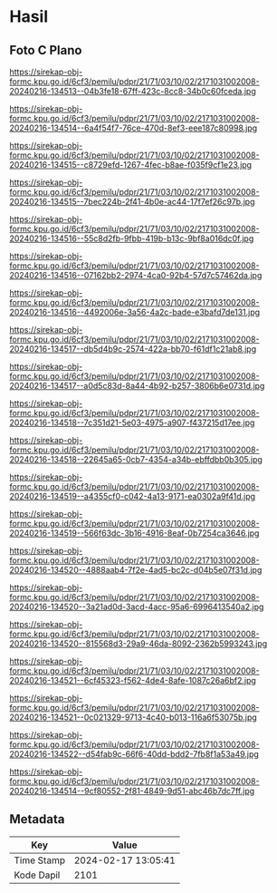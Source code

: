 # Hasil

## Foto C Plano

https://sirekap-obj-formc.kpu.go.id/6cf3/pemilu/pdpr/21/71/03/10/02/2171031002008-20240216-134513--04b3fe18-67ff-423c-8cc8-34b0c60fceda.jpg

https://sirekap-obj-formc.kpu.go.id/6cf3/pemilu/pdpr/21/71/03/10/02/2171031002008-20240216-134514--6a4f54f7-76ce-470d-8ef3-eee187c80998.jpg

https://sirekap-obj-formc.kpu.go.id/6cf3/pemilu/pdpr/21/71/03/10/02/2171031002008-20240216-134515--c8729efd-1267-4fec-b8ae-f035f9cf1e23.jpg

https://sirekap-obj-formc.kpu.go.id/6cf3/pemilu/pdpr/21/71/03/10/02/2171031002008-20240216-134515--7bec224b-2f41-4b0e-ac44-17f7ef26c97b.jpg

https://sirekap-obj-formc.kpu.go.id/6cf3/pemilu/pdpr/21/71/03/10/02/2171031002008-20240216-134516--55c8d2fb-9fbb-419b-b13c-9bf8a016dc0f.jpg

https://sirekap-obj-formc.kpu.go.id/6cf3/pemilu/pdpr/21/71/03/10/02/2171031002008-20240216-134516--07162bb2-2974-4ca0-92b4-57d7c57462da.jpg

https://sirekap-obj-formc.kpu.go.id/6cf3/pemilu/pdpr/21/71/03/10/02/2171031002008-20240216-134516--4492006e-3a56-4a2c-bade-e3bafd7de131.jpg

https://sirekap-obj-formc.kpu.go.id/6cf3/pemilu/pdpr/21/71/03/10/02/2171031002008-20240216-134517--db5d4b9c-2574-422a-bb70-f61df1c21ab8.jpg

https://sirekap-obj-formc.kpu.go.id/6cf3/pemilu/pdpr/21/71/03/10/02/2171031002008-20240216-134517--a0d5c83d-8a44-4b92-b257-3806b6e0731d.jpg

https://sirekap-obj-formc.kpu.go.id/6cf3/pemilu/pdpr/21/71/03/10/02/2171031002008-20240216-134518--7c351d21-5e03-4975-a907-f437215d17ee.jpg

https://sirekap-obj-formc.kpu.go.id/6cf3/pemilu/pdpr/21/71/03/10/02/2171031002008-20240216-134518--22645a65-0cb7-4354-a34b-ebffdbb0b305.jpg

https://sirekap-obj-formc.kpu.go.id/6cf3/pemilu/pdpr/21/71/03/10/02/2171031002008-20240216-134519--a4355cf0-c042-4a13-9171-ea0302a9f41d.jpg

https://sirekap-obj-formc.kpu.go.id/6cf3/pemilu/pdpr/21/71/03/10/02/2171031002008-20240216-134519--566f63dc-3b16-4916-8eaf-0b7254ca3646.jpg

https://sirekap-obj-formc.kpu.go.id/6cf3/pemilu/pdpr/21/71/03/10/02/2171031002008-20240216-134520--4888aab4-7f2e-4ad5-bc2c-d04b5e07f31d.jpg

https://sirekap-obj-formc.kpu.go.id/6cf3/pemilu/pdpr/21/71/03/10/02/2171031002008-20240216-134520--3a21ad0d-3acd-4acc-95a6-6996413540a2.jpg

https://sirekap-obj-formc.kpu.go.id/6cf3/pemilu/pdpr/21/71/03/10/02/2171031002008-20240216-134520--815568d3-29a9-46da-8092-2362b5993243.jpg

https://sirekap-obj-formc.kpu.go.id/6cf3/pemilu/pdpr/21/71/03/10/02/2171031002008-20240216-134521--6cf45323-f562-4de4-8afe-1087c26a6bf2.jpg

https://sirekap-obj-formc.kpu.go.id/6cf3/pemilu/pdpr/21/71/03/10/02/2171031002008-20240216-134521--0c021329-9713-4c40-b013-116a6f53075b.jpg

https://sirekap-obj-formc.kpu.go.id/6cf3/pemilu/pdpr/21/71/03/10/02/2171031002008-20240216-134522--d54fab9c-66f6-40dd-bdd2-7fb8f1a53a49.jpg

https://sirekap-obj-formc.kpu.go.id/6cf3/pemilu/pdpr/21/71/03/10/02/2171031002008-20240216-134514--9cf80552-2f81-4849-9d51-abc46b7dc7ff.jpg


## Metadata

| Key        | Value               |
| ---------- | ------------------- |
| Time Stamp | 2024-02-17 13:05:41 |
| Kode Dapil | 2101                |



